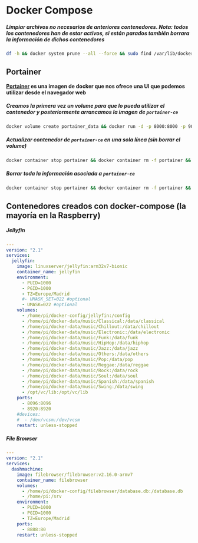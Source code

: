 # Docker Compose

##### Limpiar archivos no necesarios de anteriores contenedores. Nota: todos los contenedores han de estar activos, si están parados también borrara la información de dichos contenedores

```bash
df -h && docker system prune --all --force && sudo find /var/lib/docker/containers/ -type f -name “\*.log” -delete && df -h && sudo shutdown -r now
```

## Portainer

**[Portainer](https://www.portainer.io/) es una imagen de docker que nos ofrece una UI que podemos utilizar desde el navegador web**

##### Creamos la primera vez un volume para que lo pueda utilizar el contenedor y posteriormente arrancamos la imagen de `portainer-ce`

```bash
docker volume create portainer_data && docker run -d -p 8000:8000 -p 9000:9000 --name=portainer --restart=always -v /var/run/docker.sock:/var/run/docker.sock -v portainer_data:/data portainer/portainer-ce:latest
```

##### Actualizar contenedor de `portainer-ce` en una sola línea (sin borrar el volume)

```bash
docker container stop portainer && docker container rm -f portainer && docker image rm -f portainer/portainer-ce:latest && docker run -d -p 8000:8000 -p 9000:9000 --name=portainer --restart=always -v /var/run/docker.sock:/var/run/docker.sock -v portainer_data:/data portainer/portainer-ce:latest
```

##### Borrar toda la información asociada a `portainer-ce`

```bash
docker container stop portainer && docker container rm -f portainer && docker volume rm -f portainer_data && docker image rm -f portainer/portainer-ce:latest
```

## Contenedores creados con docker-compose (la mayoría en la Raspberry)

##### Jellyfin

```yaml
---
version: "2.1"
services:
  jellyfin:
    image: linuxserver/jellyfin:arm32v7-bionic
    container_name: jellyfin
    environment:
      - PUID=1000
      - PGID=1000
      - TZ=Europe/Madrid
      #- UMASK_SET=022 #optional
      - UMASK=022 #optional
    volumes:
      - /home/pi/docker-config/jellyfin:/config
      - /home/pi/docker-data/music/Classical:/data/classical
      - /home/pi/docker-data/music/Chillout:/data/chillout
      - /home/pi/docker-data/music/Electronic:/data/electronic
      - /home/pi/docker-data/music/Funk:/data/funk
      - /home/pi/docker-data/music/HipHop:/data/hiphop
      - /home/pi/docker-data/music/Jazz:/data/jazz
      - /home/pi/docker-data/music/Others:/data/others
      - /home/pi/docker-data/music/Pop:/data/pop
      - /home/pi/docker-data/music/Reggae:/data/reggae
      - /home/pi/docker-data/music/Rock:/data/rock
      - /home/pi/docker-data/music/Soul:/data/soul
      - /home/pi/docker-data/music/Spanish:/data/spanish
      - /home/pi/docker-data/music/Swing:/data/swing
      - /opt/vc/lib:/opt/vc/lib
    ports:
      - 8096:8096
      - 8920:8920
    #devices:
    #  - /dev/vcsm:/dev/vcsm
    restart: unless-stopped
```

##### File Browser

```yaml
---
version: "2.1"
services:
  dashmachine:
    image: filebrowser/filebrowser:v2.16.0-armv7
    container_name: filebrowser
    volumes:
      - /home/pi/docker-config/filebrowser/database.db:/database.db
      - /home/pi:/srv
    environment:
      - PUID=1000
      - PGID=1000
      - TZ=Europe/Madrid
    ports:
      - 8888:80
    restart: unless-stopped
```
